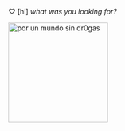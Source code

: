 ♡ [hi]
*what was you looking for?*

<a href="https://youtu.be/4Wm3VyQEzaI"><img src="https://i.pinimg.com/564x/59/fe/7d/59fe7d0d6f787920748c923055901830.jpg" alt= "por un mundo sin dr0gas" height="200" width="200"></a>





